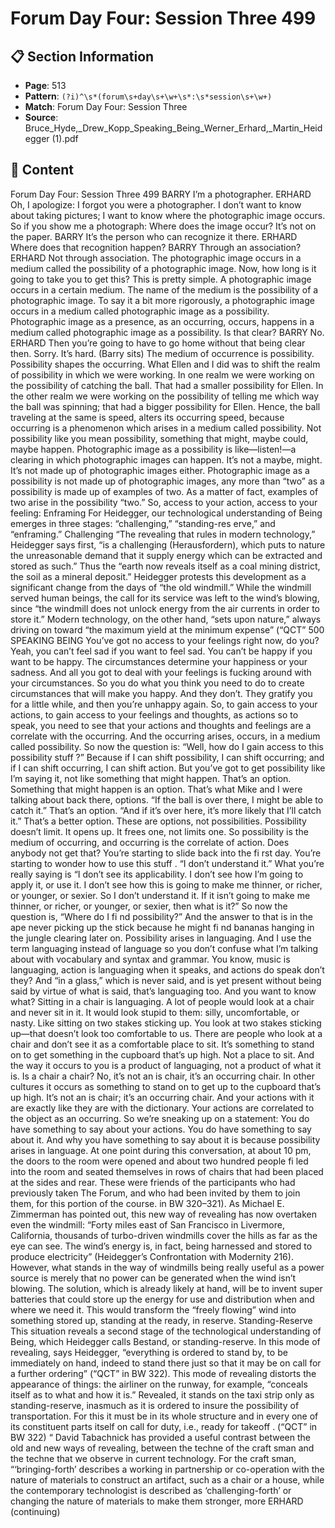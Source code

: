 # Forum Day Four: Session Three 499

## 📋 Section Information

- **Page**: 513
- **Pattern**: `(?i)^\s*(forum\s+day\s+\w+\s*:\s*session\s+\w+)`
- **Match**: Forum Day Four: Session Three
- **Source**: Bruce_Hyde,_Drew_Kopp_Speaking_Being_Werner_Erhard,_Martin_Heidegger (1).pdf

## 📄 Content

Forum Day Four: Session Three 499
BARRY
I’m a photographer.
ERHARD
Oh, I apologize: I forgot you were a photographer. I don’t want to know about taking pictures;
I want to know where the photographic image occurs. So if you show me a photograph: Where
does the image occur? It’s not on the paper.
BARRY
It’s the person who can recognize it there.
ERHARD
Where does that recognition happen?
BARRY
Through an association?
ERHARD
Not through association. The photographic image occurs in a medium called the possibility of
a photographic image. Now, how long is it going to take you to get this? This is pretty simple. A
photographic image occurs in a certain medium. The name of the medium is the possibility of
a photographic image. To say it a bit more rigorously, a photographic image occurs in a medium
called photographic image as a possibility. Photographic image as a presence, as an occurring,
occurs, happens in a medium called photographic image as a possibility. Is that clear?
BARRY
No.
ERHARD
Then you’re going to have to go home without that being clear then. Sorry. It’s hard.
(Barry sits)
The medium of occurrence is possibility. Possibility shapes the occurring. What Ellen and
I did was to shift the realm of possibility in which we were working. In one realm we were
working on the possibility of catching the ball. That had a smaller possibility for Ellen. In the
other realm we were working on the possibility of telling me which way the ball was spinning;
that had a bigger possibility for Ellen. Hence, the ball traveling at the same is speed, alters
its occurring speed, because occurring is a phenomenon which arises in a medium called
possibility. Not possibility like you mean possibility, something that might, maybe could,
maybe happen. Photographic image as a possibility is like—listen!—a clearing in which
photographic images can happen. It’s not a maybe, might. It’s not made up of photographic
images either. Photographic image as a possibility is not made up of photographic images,
any more than “two” as a possibility is made up of examples of two. As a matter of fact,
examples of two arise in the possibility “two.” So, access to your action, access to your feeling:
Enframing
For Heidegger, our technological understanding of Being emerges
in three stages: “challenging,” “standing-res erve,” and “enframing.”
Challenging
“The revealing that rules in modern technology,” Heidegger says
first, “is a challenging (Herausfordern), which puts to nature the
unreasonable demand that it supply energy which can be extracted
and stored as such.” Thus the “earth now reveals itself as a coal
mining district, the soil as a mineral deposit.” Heidegger protests
this development as a significant change from the days of “the old
windmill.” While the windmill served human beings, the call for its
service was left  to the wind’s blowing, since “the windmill does not
unlock energy from the air currents in order to store it.” Modern
technology, on the other hand, “sets upon nature,” always driving
on toward “the maximum yield at the minimum expense” (“QCT”
500
SPEAKING BEING
You’ve got no access to your feelings right now, do you? Yeah, you can’t feel sad if you want
to feel sad. You can’t be happy if you want to be happy. The circumstances determine your
happiness or your sadness. And all you got to deal with your feelings is fucking around with
your circumstances. So you do what you think you need to do to create circumstances that will
make you happy. And they don’t. They gratify you for a little while, and then you’re unhappy
again. So, to gain access to your actions, to gain access to your feelings and thoughts, as
actions so to speak, you need to see that your actions and thoughts and feelings are a correlate
with the occurring. And the occurring arises, occurs, in a medium called possibility. So now
the question is: “Well, how do I gain access to this possibility stuff ?” Because if I can shift
possibility, I can shift occurring; and if I can shift occurring, I can shift action. But you’ve got
to get possibility like I’m saying it, not like something that might happen. That’s an option.
Something that might happen is an option. That’s what Mike and I were talking about back
there, options. “If the ball is over there, I might be able to catch it.” That’s an option. “And if
it’s over here, it’s more likely that I’ll catch it.” That’s a better option. These are options, not
possibilities. Possibility doesn’t limit. It opens up. It frees one, not limits one. So possibility is
the medium of occurring, and occurring is the correlate of action. Does anybody not get that?
You’re starting to slide back into the fi rst day. You’re starting to wonder how to use this stuff .
“I don’t understand it.” What you’re really saying is “I don’t see its applicability. I don’t see
how I’m going to apply it, or use it. I don’t see how this is going to make me thinner, or richer,
or younger, or sexier. So I don’t understand it. If it isn’t going to make me thinner, or richer,
or younger, or sexier, then what is it?” So now the question is, “Where do I fi nd possibility?”
And the answer to that is in the ape never picking up the stick because he might fi nd bananas
hanging in the jungle clearing later on. Possibility arises in languaging. And I use the term
languaging instead of language so you don’t confuse what I’m talking about with vocabulary
and syntax and grammar. You know, music is languaging, action is languaging when it speaks,
and actions do speak don’t they? And “in a glass,” which is never said, and is yet present
without being said by virtue of what is said, that’s languaging too. And you want to know
what? Sitting in a chair is languaging. A lot of people would look at a chair and never sit in it.
It would look stupid to them: silly, uncomfortable, or nasty. Like sitting on two stakes sticking
up. You look at two stakes sticking up—that doesn’t look too comfortable to us. There are
people who look at a chair and don’t see it as a comfortable place to sit. It’s something to stand
on to get something in the cupboard that’s up high. Not a place to sit. And the way it occurs
to you is a product of languaging, not a product of what it is. Is a chair a chair? No, it’s not an
is chair, it’s an occurring chair. In other cultures it occurs as something to stand on to get up
to the cupboard that’s up high. It’s not an is chair; it’s an occurring chair. And your actions
with it are exactly like they are with the dictionary. Your actions are correlated to the object as
an occurring. So we’re sneaking up on a statement: You do have something to say about your
actions. You do have something to say about it. And why you have something to say about it is
because possibility arises in language.
At one point during this conversation, at about 10 pm, the doors to the room were opened and
about two hundred people fi led into the room and seated themselves in rows of chairs that had been
placed at the sides and rear. These were friends of the participants who had previously taken The
Forum, and who had been invited by them to join them, for this portion of the course.
in BW 320–321). As Michael E. Zimmerman has pointed out, this
new way of revealing has now overtaken even the windmill: “Forty
miles east of San Francisco in Livermore, California, thousands
of turbo-driven windmills cover the hills  as far as the eye can
see. The wind’s energy is, in fact, being  harnessed and stored to
produce electricity” (Heidegger’s Confrontation with Modernity
216). However, what stands in the way of windmills being really
useful as a power source is merely that no power can be generated
when the wind isn’t blowing. The solution, which is already likely
at hand, will be to invent super batteries that could store up the
energy for use and distribution when and where we need it. This
would transform the “freely flowing” wind into something stored
up, standing at the ready, in reserve.
Standing-Reserve
This situation reveals a second stage of the technological
understanding of Being, which Heidegger calls Bestand, or
standing-reserve. In this mode of revealing, says Heidegger,
“everything is ordered to stand by, to be immediately on hand,
indeed to stand there just so that it may be on call for a further
ordering” (“QCT” in BW 322). This mode of revealing distorts the
appearance of things: the airliner on the runway, for example,
“conceals itself as to what and how it is.”
Revealed, it stands on the taxi strip only as
standing-reserve, inasmuch as it is ordered to
insure the possibility of transportation. For this
it must be in its whole structure and in every
one of its constituent parts itself on call for
duty, i.e., ready for takeoff . (“QCT” in BW 322)
“
David Tabachnick has provided a useful contrast between
the old and new ways of revealing, between the techne of the
craft sman and the techne that we observe in current technology.
For the craft sman, “‘bringing-forth’ describes a working in
partnership or co-operation with the nature of materials to
construct an artifact, such as a chair or a house, while the
contemporary technologist is described as ‘challenging-forth’ or
changing the nature of materials to make them stronger, more
ERHARD (continuing)
